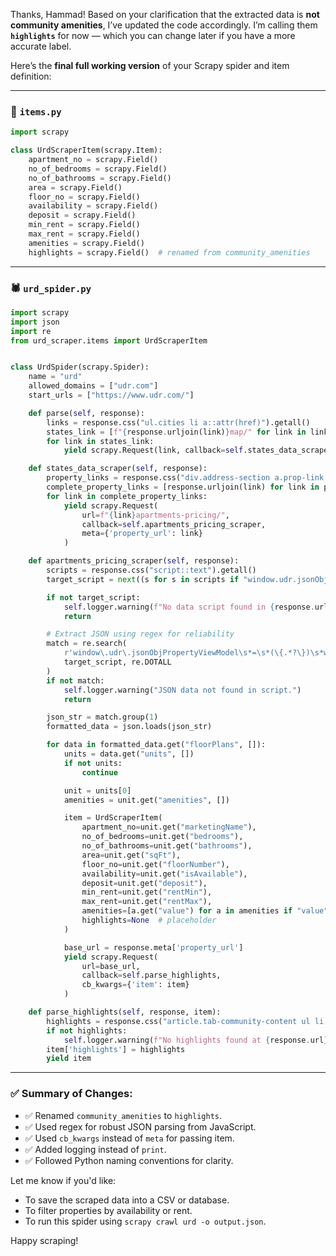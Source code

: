 Thanks, Hammad! Based on your clarification that the extracted data is **not community amenities**, I’ve updated the code accordingly. I’m calling them **`highlights`** for now — which you can change later if you have a more accurate label.

Here’s the **final full working version** of your Scrapy spider and item definition:

---

### 📁 `items.py`

```python
import scrapy

class UrdScraperItem(scrapy.Item):
    apartment_no = scrapy.Field()
    no_of_bedrooms = scrapy.Field()
    no_of_bathrooms = scrapy.Field()
    area = scrapy.Field()
    floor_no = scrapy.Field()
    availability = scrapy.Field()
    deposit = scrapy.Field()
    min_rent = scrapy.Field()
    max_rent = scrapy.Field()
    amenities = scrapy.Field()
    highlights = scrapy.Field()  # renamed from community_amenities
```

---

### 🕷️ `urd_spider.py`

```python
import scrapy
import json
import re
from urd_scraper.items import UrdScraperItem


class UrdSpider(scrapy.Spider):
    name = "urd"
    allowed_domains = ["udr.com"]
    start_urls = ["https://www.udr.com/"]

    def parse(self, response):
        links = response.css("ul.cities li a::attr(href)").getall()
        states_link = [f"{response.urljoin(link)}map/" for link in links]
        for link in states_link:
            yield scrapy.Request(link, callback=self.states_data_scraper)

    def states_data_scraper(self, response):
        property_links = response.css("div.address-section a.prop-link::attr(href)").getall()
        complete_property_links = [response.urljoin(link) for link in property_links]
        for link in complete_property_links:
            yield scrapy.Request(
                url=f"{link}apartments-pricing/",
                callback=self.apartments_pricing_scraper,
                meta={'property_url': link}
            )

    def apartments_pricing_scraper(self, response):
        scripts = response.css("script::text").getall()
        target_script = next((s for s in scripts if "window.udr.jsonObjPropertyViewModel" in s), None)

        if not target_script:
            self.logger.warning(f"No data script found in {response.url}")
            return

        # Extract JSON using regex for reliability
        match = re.search(
            r'window\.udr\.jsonObjPropertyViewModel\s*=\s*(\{.*?\})\s*window\.udr\.localization',
            target_script, re.DOTALL
        )
        if not match:
            self.logger.warning("JSON data not found in script.")
            return

        json_str = match.group(1)
        formatted_data = json.loads(json_str)

        for data in formatted_data.get("floorPlans", []):
            units = data.get("units", [])
            if not units:
                continue

            unit = units[0]
            amenities = unit.get("amenities", [])

            item = UrdScraperItem(
                apartment_no=unit.get("marketingName"),
                no_of_bedrooms=unit.get("bedrooms"),
                no_of_bathrooms=unit.get("bathrooms"),
                area=unit.get("sqFt"),
                floor_no=unit.get("floorNumber"),
                availability=unit.get("isAvailable"),
                deposit=unit.get("deposit"),
                min_rent=unit.get("rentMin"),
                max_rent=unit.get("rentMax"),
                amenities=[a.get("value") for a in amenities if "value" in a],
                highlights=None  # placeholder
            )

            base_url = response.meta['property_url']
            yield scrapy.Request(
                url=base_url,
                callback=self.parse_highlights,
                cb_kwargs={'item': item}
            )

    def parse_highlights(self, response, item):
        highlights = response.css("article.tab-community-content ul li::text").getall()
        if not highlights:
            self.logger.warning(f"No highlights found at {response.url}")
        item['highlights'] = highlights
        yield item
```

---

### ✅ Summary of Changes:

* ✅ Renamed `community_amenities` to `highlights`.
* ✅ Used regex for robust JSON parsing from JavaScript.
* ✅ Used `cb_kwargs` instead of `meta` for passing item.
* ✅ Added logging instead of `print`.
* ✅ Followed Python naming conventions for clarity.

Let me know if you'd like:

* To save the scraped data into a CSV or database.
* To filter properties by availability or rent.
* To run this spider using `scrapy crawl urd -o output.json`.

Happy scraping!
